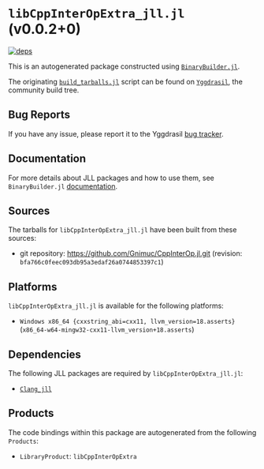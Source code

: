 # `libCppInterOpExtra_jll.jl` (v0.0.2+0)

[![deps](https://juliahub.com/docs/libCppInterOpExtra_jll/deps.svg)](https://juliahub.com/ui/Packages/General/libCppInterOpExtra_jll/)

This is an autogenerated package constructed using [`BinaryBuilder.jl`](https://github.com/JuliaPackaging/BinaryBuilder.jl).

The originating [`build_tarballs.jl`](https://github.com/JuliaPackaging/Yggdrasil/blob/a1c3b2873c980150651de031bf3ccfeff6e5aac9/L/libCppInterOpExtra/build_tarballs.jl) script can be found on [`Yggdrasil`](https://github.com/JuliaPackaging/Yggdrasil/), the community build tree.

## Bug Reports

If you have any issue, please report it to the Yggdrasil [bug tracker](https://github.com/JuliaPackaging/Yggdrasil/issues).

## Documentation

For more details about JLL packages and how to use them, see `BinaryBuilder.jl` [documentation](https://docs.binarybuilder.org/stable/jll/).

## Sources

The tarballs for `libCppInterOpExtra_jll.jl` have been built from these sources:

* git repository: https://github.com/Gnimuc/CppInterOp.jl.git (revision: `bfa766c0feec093db95a3edaf26a0744853397c1`)

## Platforms

`libCppInterOpExtra_jll.jl` is available for the following platforms:

* `Windows x86_64 {cxxstring_abi=cxx11, llvm_version=18.asserts}` (`x86_64-w64-mingw32-cxx11-llvm_version+18.asserts`)

## Dependencies

The following JLL packages are required by `libCppInterOpExtra_jll.jl`:

* [`Clang_jll`](https://github.com/JuliaBinaryWrappers/Clang_jll.jl)

## Products

The code bindings within this package are autogenerated from the following `Products`:

* `LibraryProduct`: `libCppInterOpExtra`
